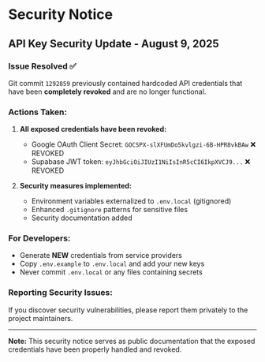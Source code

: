 # Security Notice

## API Key Security Update - August 9, 2025

### Issue Resolved ✅
Git commit `1292859` previously contained hardcoded API credentials that have been **completely revoked** and are no longer functional.

### Actions Taken:
1. **All exposed credentials have been revoked:**
   - Google OAuth Client Secret: `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` ❌ REVOKED
   - Supabase JWT token: `eyJhbGciOiJIUzI1NiIsInR5cCI6IkpXVCJ9...` ❌ REVOKED

2. **Security measures implemented:**
   - Environment variables externalized to `.env.local` (gitignored)
   - Enhanced `.gitignore` patterns for sensitive files
   - Security documentation added

### For Developers:
- Generate **NEW** credentials from service providers
- Copy `.env.example` to `.env.local` and add your new keys
- Never commit `.env.local` or any files containing secrets

### Reporting Security Issues:
If you discover security vulnerabilities, please report them privately to the project maintainers.

---
**Note:** This security notice serves as public documentation that the exposed credentials have been properly handled and revoked.
